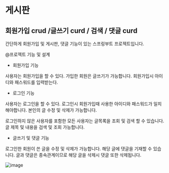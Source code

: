 # 게시판 
## 회원가입 crud /글쓰기 curd / 검색 / 댓글 curd


간단하게 회원가입 및 게시판, 댓글 기능이 있는 스프링부트 프로젝트입니다.

@프로젝트 기능 및 설계


- 회원가입 기능

사용자는 회원가입을 할 수 있다. 가입한 회원은 글쓰기가 가능합니다.
회원가입시 아이디와 패스워드를 입력받는다.


- 로그인 기능

사용자는 로그인을 할 수 있다. 로그인시 회원가입때 사용한 아이디와 패스워드가 일치해야합니다.
본인의 글 수정 및 삭제가 가능합니다. 

로그인하지 않은 사용자를 포함한 모든 사용자는 글목록을 조회 및 검색 할 수 있습니다.
글 제목 및 내용을 검색 및 조회 가능합니다.


- 글쓰기 및 댓글 기능

로그인한 회원이 쓴 글을 수정 및 삭제가 가능합니다.
해당 글에 댓글을 기재할 수 있습니다.
글과 댓글은 종속관계이므로 해당 글을 삭제시 댓글 또한 삭제됩니다.


![image](https://github.com/meene11/springMulti/assets/113295807/a667f23d-4fc4-4207-818d-83fedf647eb0)
